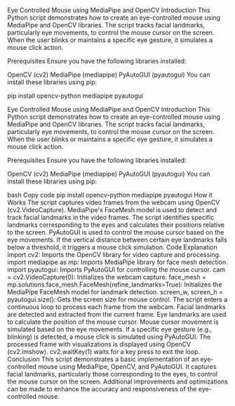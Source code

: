 Eye Controlled Mouse using MediaPipe and OpenCV
Introduction
This Python script demonstrates how to create an eye-controlled mouse using MediaPipe and OpenCV libraries. The script tracks facial landmarks, particularly eye movements, to control the mouse cursor on the screen. When the user blinks or maintains a specific eye gesture, it simulates a mouse click action.

Prerequisites
Ensure you have the following libraries installed:

OpenCV (cv2)
MediaPipe (mediapipe)
PyAutoGUI (pyautogui)
You can install these libraries using pip:

pip install opencv-python mediapipe pyautogui

Eye Controlled Mouse using MediaPipe and OpenCV
Introduction
This Python script demonstrates how to create an eye-controlled mouse using MediaPipe and OpenCV libraries. The script tracks facial landmarks, particularly eye movements, to control the mouse cursor on the screen. When the user blinks or maintains a specific eye gesture, it simulates a mouse click action.

Prerequisites
Ensure you have the following libraries installed:

OpenCV (cv2)
MediaPipe (mediapipe)
PyAutoGUI (pyautogui)
You can install these libraries using pip:

bash
Copy code
pip install opencv-python mediapipe pyautogui
How it Works
The script captures video frames from the webcam using OpenCV (cv2.VideoCapture).
MediaPipe's FaceMesh model is used to detect and track facial landmarks in the video frames.
The script identifies specific landmarks corresponding to the eyes and calculates their positions relative to the screen.
PyAutoGUI is used to control the mouse cursor based on the eye movements.
If the vertical distance between certain eye landmarks falls below a threshold, it triggers a mouse click simulation.
Code Explanation
import cv2: Imports the OpenCV library for video capture and processing.
import mediapipe as mp: Imports MediaPipe library for face mesh detection.
import pyautogui: Imports PyAutoGUI for controlling the mouse cursor.
cam = cv2.VideoCapture(0): Initializes the webcam capture.
face_mesh = mp.solutions.face_mesh.FaceMesh(refine_landmarks=True): Initializes the MediaPipe FaceMesh model for landmark detection.
screen_w, screen_h = pyautogui.size(): Gets the screen size for mouse control.
The script enters a continuous loop to process each frame from the webcam.
Facial landmarks are detected and extracted from the current frame.
Eye landmarks are used to calculate the position of the mouse cursor.
Mouse cursor movement is simulated based on the eye movements.
If a specific eye gesture (e.g., blinking) is detected, a mouse click is simulated using PyAutoGUI.
The processed frame with visualizations is displayed using OpenCV (cv2.imshow).
cv2.waitKey(1) waits for a key press to exit the loop.
Conclusion
This script demonstrates a basic implementation of an eye-controlled mouse using MediaPipe, OpenCV, and PyAutoGUI. It captures facial landmarks, particularly those corresponding to the eyes, to control the mouse cursor on the screen. Additional improvements and optimizations can be made to enhance the accuracy and responsiveness of the eye-controlled mouse.

